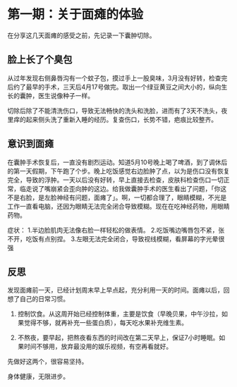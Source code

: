 # 第一期：关于面瘫的体验

在分享这几天面瘫的感受之前，先记录一下囊肿切除。

## 脸上长了个臭包

从过年发现右侧鼻唇沟有一个蚊子包，摸过手上一股臭味，3月没有好转，检查完后约了最早的手术，三天后4月17号做完。取出一个绿豆黄豆之间大小的，纵向生长的囊肿，医生说像种子一样。

切除后除了不能清洗伤口，导致无法畅快的洗头和洗脸，进而有了3天不洗头，夜里痒的起来侧头洗了重新入睡的经历。复查伤口，长势不错，疤痕比较整齐。

## 意识到面瘫

在囊肿手术恢复后，一直没有剧烈运动。知道5月10号晚上喝了啤酒，到了调休后的第一天假期，下午跑了个步。晚上吃饭感觉右边脸肿了点，以为是伤口没有恢复完全，导致的浮肿。一天以后没有好转，早上直接去检查，皮肤科检查伤口一切正常，临走说了嘴崩紧会歪向肿的这边。给我做囊肿手术的医生看出了问题，「你这不是右脸，是左脸神经有问题，面瘫了」。啊，一切都合理了，眼睛模糊，不光是工作一直看电脑，还因为眼睛无法完全闭合导致模糊。现在在吃神经药物，用眼睛药物。

症状：
1.半边脸肌肉无法像右脸一样轻松的做表情。
2.吃饭嘴边嘴唇包不紧，张不开，吃饭有点别捏。
3.左眼无法完全闭合，导致视线模糊，看屏幕的字光晕很强

## 反思

发现面瘫前一天，已经计划周末早上早点起，充分利用一天的时间。面瘫以后，回想了自己的日常习惯。

1. 控制饮食。从这周开始已经控制体重，主要是饮食（早晚贝果，中午沙拉，如果觉得不够，就再补充一些蛋白质），每天吃水果补充维生素。

2. 不熬夜，要早起，把熬夜看东西的时间改在第二天早上，保证7小时睡眠。如果时间不够用，放弃最没用的娱乐视频，有空再看就好。

先做好这两个，很容易坚持。

身体健康，无限进步。
